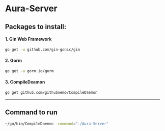 # Aura-Server

## Packages to install:
#### 1. Gin Web Framework 
```bash
go get -u github.com/gin-gonic/gin
```
#### 2. Gorm 
```bash
go get -u gorm.io/gorm
```
#### 3. CompileDeamon
```bash
go get github.com/githubnemo/CompileDaemon
```

---
## Command to run
```bash
~/go/bin/CompileDaemon -command="./Aura-Server"
```